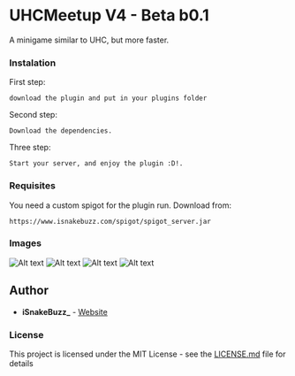 # UHCMeetup V4 - Beta b0.1

A minigame similar to UHC, but more faster.

### Instalation

First step:
```
download the plugin and put in your plugins folder
```
Second step:
```
Download the dependencies.
```
Three step:
```
Start your server, and enjoy the plugin :D!.
```

### Requisites

You need a custom spigot for the plugin run.
Download from:
```
https://www.isnakebuzz.com/spigot/spigot_server.jar
```

### Images

![Alt text](https://i.imgur.com/XhGgIAv.png)
![Alt text](https://i.imgur.com/unctEEE.png)
![Alt text](https://i.imgur.com/mi2VH8w.png)
![Alt text](https://i.imgur.com/VjtExfx.png)

## Author

* **iSnakeBuzz_** - [Website](https://www.isnakebuzz.com/)

### License
This project is licensed under the MIT License - see the [LICENSE.md](LICENSE.md) file for details